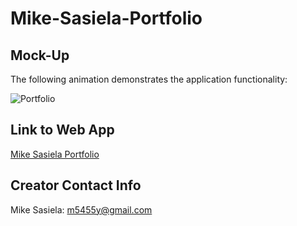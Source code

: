 # Mike-Sasiela-Portfolio

## Mock-Up

The following animation demonstrates the application functionality:

![Portfolio](./img/MikeSasiela.gif)


## Link to Web App
[Mike Sasiela Portfolio](https://msas12.github.io/Mike-Sasiela-Portfolio/)

## Creator Contact Info
Mike Sasiela: m5455y@gmail.com